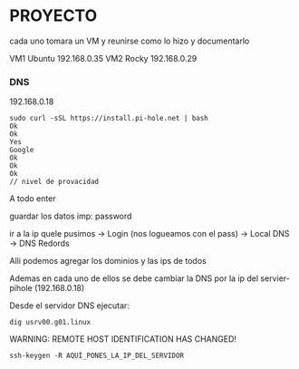 # PROYECTO

cada uno tomara un VM y reunirse como lo hizo y documentarlo

VM1 Ubuntu 192.168.0.35
VM2 Rocky 192.168.0.29

### DNS

192.168.0.18

```
sudo curl -sSL https://install.pi-hole.net | bash
Ok
Ok
Yes
Google
Ok
Ok
Ok
// nivel de provacidad
```

A todo enter

guardar los datos imp: password

ir a la ip quele pusimos -> Login (nos logueamos con el pass) -> Local DNS -> DNS Redords

Alli podemos agregar los dominios y las ips de todos

Ademas en cada uno de ellos se debe cambiar la DNS por la ip del servier-pihole (192.168.0.18)

Desde el servidor DNS ejecutar:

```
dig usrv00.g01.linux
```

WARNING: REMOTE HOST IDENTIFICATION HAS CHANGED!

```
ssh-keygen -R AQUÍ_PONES_LA_IP_DEL_SERVIDOR
```

